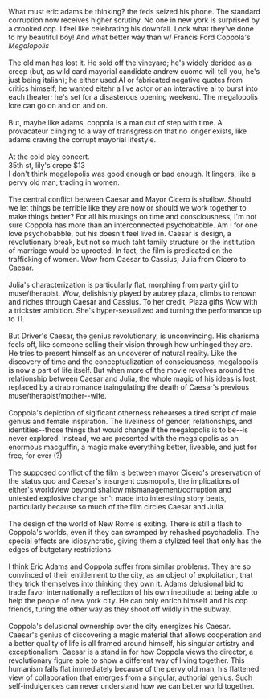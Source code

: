 What must eric adams be thinking? the feds seized his phone. The standard corruption now receives higher scrutiny. No one in new york is surprised by a crooked cop. I feel like celebrating his downfall. Look what they've done to my beautiful boy! And what better way than w/ Francis Ford Coppola's <i>Megalopolis</i><br>
<br>
The old man has lost it. He sold off the vineyard; he's widely derided as a creep (but, as wild card mayorial candidate andrew cuomo will tell you, he's just being italian); he either used AI or fabricated negative quotes from critics himself; he wanted eitehr a live actor or an interactive ai to burst into each theater; he's set for a disasterous opening weekend. The megalopolis lore can go on and on and on. <br>
<br>
But, maybe like adams, coppola is a man out of step with time. A provacateur clinging to a way of transgression that no longer exists, like adams craving the corrupt mayorial lifestyle. <br>
<br> 
At the cold play concert. <br> 
35th st, lily's crepe $13<br>
I don't think megalopolis was good enough or bad enough. It lingers, like a pervy old man, trading in women. <br>
<br>
The central conflict between Caesar and Mayor Cicero is shallow. Should we let things be terrible like they are now or should we work together to make things better? For all his musings on time and consciousness, I'm not sure Coppola has more than an interconnected psychobabble. Am I for one love psychobabble, but his doesn't feel lived in. Caesar is design, a revolutionary break, but not so much taht family structure or the institution of marriage would be uprooted. In fact, the film is predicated on the trafficking of women. Wow from Caesar to Cassius; Julia from Cicero to Caesar. <br>
<br>
Julia's characterization is particularly flat, morphing from party girl to muse/therapist. Wow, delishishly played by aubrey plaza, climbs to renown and riches through Caesar and Cassius. To her credit, Plaza gifts Wow with a trickster ambition. She's hyper-sexualized and turning the performance up to 11. <br>
<br>
But Driver's Caesar, the genius revolutionary, is unconvincing. His charisma feels off, like someone selling their vision through how unhinged they are. He tries to present himself as an uncoverer of natural reality. Like the discovery of time and the conceptualization of consciousness, megalopolis is now a part of life itself. But when more of the movie revolves around the relationship between Caesar and Julia, the whole magic of his ideas is lost, replaced by a drab romance traingulating the death of Caesar's previous muse/therapist/mother--wife. <br>
<br>
Coppola's depiction of sigificant otherness rehearses a tired script of male genius and female inspiration. The liveliness of gender, relationships, and identities--those things that would change if the megalopolis is to be--is never explored. Instead, we are presented with the megalopolis as an enormous macguffin, a magic make everything better, liveable, and just for free, for ever (?) <br>
<br>
The supposed conflict of the film is between mayor Cicero's preservation of the status quo and Caesar's insurgent cosmopolis, the implications of either's worldview beyond shallow mismanagement/corruption and untested explosive change isn't made into interesting story beats, particularly because so much of the film circles Caesar and Julia. <br>
<br>
The design of the world of New Rome is exiting. There is still a flash to Coppola's worlds, even if they can swamped by rehashed psychadelia. The special effects are idiosyncratic, giving them a stylized feel that only has the edges of butgetary restrictions. <br>
<br>
I think Eric Adams and Coppola suffer from similar problems. They are so convinced of their entitlement to the city, as an object of exploitation, that they trick themselves into thinking they own it. Adams delusional bid to trade favor internationally a reflection of his own ineptitude at being able to help the people of new york city. He can only enrich himself and his cop friends, turing the other way as they shoot off wildly in the subway. <br>
<br>
Coppola's delusional ownership over the city energizes his Caesar. Caesar's genius of discovering a magic material that allows cooperation and a better quality of life is all framed around himself, his singular artistry and exceptionalism. Caesar is a stand in for how Coppola views the director, a revolutionary figure able to show a different way of living together. This humanism falls flat immediately because of the pervy old man, his flattened view of collaboration that emerges from a singular, authorial genius. Such self-indulgences can never understand how we can better world together.
